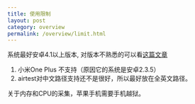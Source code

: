 ```yaml
---
title: 使用限制
layout: post
category: overview
permalink: /overview/limit.html
---
```


系统最好安卓4.1以上版本, 对版本不熟悉的可以看[这篇文章]({site.baseurl}/wikipedia/api-version.html)

1. 小米One Plus 不支持（原因它的系统是安卓2.3.5）
2. airtest对中文路径支持还不是很好，所以最好放在全英文路径。

关于内存和CPU的采集，苹果手机需要手机越狱。
